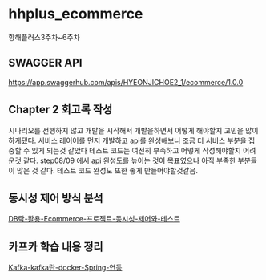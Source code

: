 # hhplus_ecommerce
항해플러스3주차~6주차

## SWAGGER API 
https://app.swaggerhub.com/apis/HYEONJICHOE2_1/ecommerce/1.0.0

## Chapter 2 회고록 작성
시나리오를 선행하지 않고 개발을 시작해서 개발을하면서 어떻게 해야할지 고민을 많이 하게됐다.
서비스 레이어를 먼저 개발하고 api를 완성해보니 조금 더 서비스 부분을 집중할 수 있게 되는것 같았다 
테스트 코드는 여전히 부족하고 어떻게 작성해야할지 어려운것 같다. 
step08/09 에서 api 완성도를 높이는 것이 목표였으나 아직 부족한 부분들이 많은 것 같다. 
테스트 코드 완성도 또한 좋게 만들어야할것같음. 

## 동시성 제어 방식 분석
[DB락-활용-Ecommerce-프로젝트-동시성-제어와-테스트](https://programmer.emmawebsite.com/entry/DB%EB%9D%BD-%ED%99%9C%EC%9A%A9-Ecommerce-%ED%94%84%EB%A1%9C%EC%A0%9D%ED%8A%B8-%EB%8F%99%EC%8B%9C%EC%84%B1-%EC%A0%9C%EC%96%B4%EC%99%80-%ED%85%8C%EC%8A%A4%ED%8A%B8)

## 카프카 학습 내용 정리
[Kafka-kafka란-docker-Spring-연동](https://programmer.emmawebsite.com/entry/Kafka-kafka%EB%9E%80-docker-Spring-%EC%97%B0%EB%8F%99)
